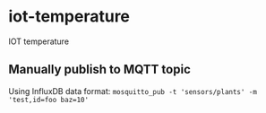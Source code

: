 # iot-temperature

IOT temperature

## Manually publish to MQTT topic

Using InfluxDB data format:
`mosquitto_pub -t 'sensors/plants' -m 'test,id=foo baz=10'`
